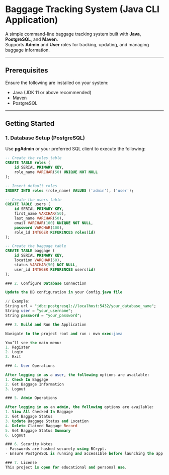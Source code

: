 # Baggage Tracking System (Java CLI Application)

A simple command-line baggage tracking system built with **Java**, **PostgreSQL**, and **Maven**.  
Supports **Admin** and **User** roles for tracking, updating, and managing baggage information.

---

## Prerequisites

Ensure the following are installed on your system:

- Java (JDK 11 or above recommended)
- Maven
- PostgreSQL

---

## Getting Started

### 1. Database Setup (PostgreSQL)

Use **pgAdmin** or your preferred SQL client to execute the following:

```sql
-- Create the roles table
CREATE TABLE roles (
    id SERIAL PRIMARY KEY,
    role_name VARCHAR(50) UNIQUE NOT NULL
);

-- Insert default roles
INSERT INTO roles (role_name) VALUES ('admin'), ('user');

-- Create the users table
CREATE TABLE users (
    id SERIAL PRIMARY KEY,
    first_name VARCHAR(50),
    last_name VARCHAR(50),
    email VARCHAR(100) UNIQUE NOT NULL,
    password VARCHAR(100),
    role_id INTEGER REFERENCES roles(id)
);

-- Create the baggage table
CREATE TABLE baggage (
    id SERIAL PRIMARY KEY,
    location VARCHAR(50),
    status VARCHAR(50) NOT NULL,
    user_id INTEGER REFERENCES users(id)
);

### 2. Configure Database Connection

Update the DB configuration in your Config.java file

// Example:
String url = "jdbc:postgresql://localhost:5432/your_database_name";
String user = "your_username";
String password = "your_password";

### 3. Build and Run the Application

Navigate to the project root and run : mvn exec:java

You’ll see the main menu:
1. Register
2. Login
3. Exit

### 4. User Operations

After logging in as a user, the following options are available:
1. Check In Baggage
2. Get Baggage Information
3. Logout

### 5. Admin Operations

After logging in as an admin, the following options are available:
1. View All Checked In Baggage
2. Get Baggage Status
3. Update Baggage Status and Location
4. Delete Claimed Baggage Record
5. Get Baggage Status Summary
6. Logout

### 6. Security Notes
- Passwords are hashed securely using BCrypt.
- Ensure PostgreSQL is running and accessible before launching the app.

### 7. License
This project is open for educational and personal use.
